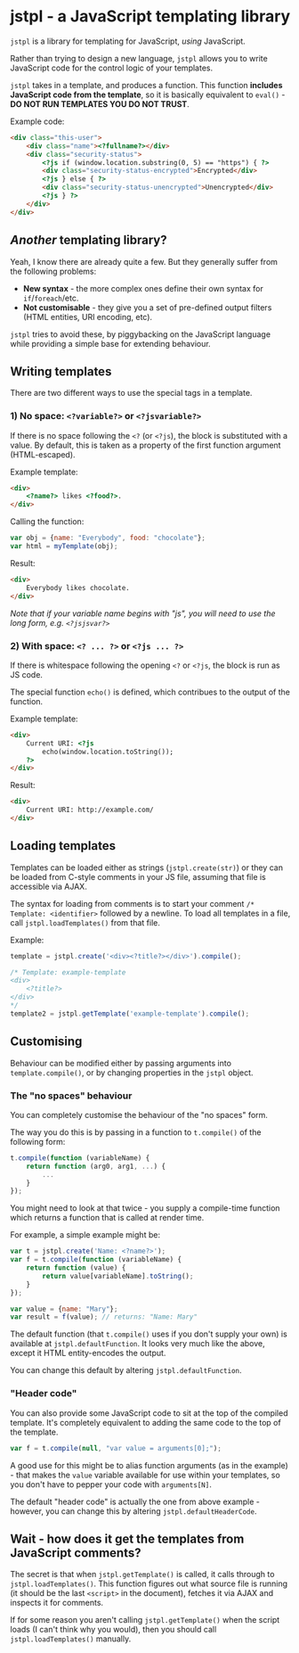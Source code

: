 # jstpl - a JavaScript templating library

`jstpl` is a library for templating for JavaScript, *using* JavaScript.

Rather than trying to design a new language, `jstpl` allows you to write JavaScript code for the control logic of your templates.

`jstpl` takes in a template, and produces a function.  This function **includes JavaScript code from the template**, so it is basically equivalent to `eval()` - **DO NOT RUN TEMPLATES YOU DO NOT TRUST**.

Example code:
```html
<div class="this-user">
    <div class="name"><?fullname?></div>
    <div class="security-status">
        <?js if (window.location.substring(0, 5) == "https") { ?>
        <div class="security-status-encrypted">Encrypted</div>
        <?js } else { ?>
        <div class="security-status-unencrypted">Unencrypted</div>
        <?js } ?>
    </div>
</div>
```

## *Another* templating library?

Yeah, I know there are already quite a few.  But they generally suffer from the following problems:

* **New syntax** - the more complex ones define their own syntax for `if`/`foreach`/etc.
* **Not customisable** - they give you a set of pre-defined output filters (HTML entities, URI encoding, etc).

`jstpl` tries to avoid these, by piggybacking on the JavaScript language while providing a simple base for extending behaviour.

## Writing templates

There are two different ways to use the special tags in a template.

### 1) No space: `<?variable?>` or `<?jsvariable?>`

If there is no space following the `<?` (or `<?js`), the block is substituted with a value.  By default, this is taken as a property of the first function argument (HTML-escaped).

Example template:
```html
<div>
    <?name?> likes <?food?>.
</div>
```

Calling the function:
```javascript
var obj = {name: "Everybody", food: "chocolate"};
var html = myTemplate(obj);
```

Result:
```html
<div>
    Everybody likes chocolate.
</div>
```

*Note that if your variable name begins with "js", you will need to use the long form, e.g. `<?jsjsvar?>`*

### 2) With space: `<? ... ?>` or `<?js ... ?>`

If there is whitespace following the opening `<?` or `<?js`, the block is run as JS code.

The special function `echo()` is defined, which contribues to the output of the function.

Example template:
```html
<div>
    Current URI: <?js
        echo(window.location.toString());
    ?>
</div>
```

Result:
```html
<div>
    Current URI: http://example.com/
</div>
```

## Loading templates

Templates can be loaded either as strings (`jstpl.create(str)`) or they can be loaded from C-style comments in your JS file, assuming that file is accessible via AJAX.

The syntax for loading from comments is to start your comment `/* Template: <identifier>` followed by a newline.  To load all templates in a file, call `jstpl.loadTemplates()` from that file.

Example:
```javascript
template = jstpl.create('<div><?title?></div>').compile();

/* Template: example-template
<div>
    <?title?>
</div>
*/
template2 = jstpl.getTemplate('example-template').compile();
```

## Customising

Behaviour can be modified either by passing arguments into `template.compile()`, or by changing properties in the `jstpl` object.

### The "no spaces" behaviour

You can completely customise the behaviour of the "no spaces" form.

The way you do this is by passing in a function to `t.compile()` of the following form:
```javascript
t.compile(function (variableName) {
    return function (arg0, arg1, ...) {
        ...
    }
});
```

You might need to look at that twice - you supply a compile-time function which returns a function that is called at render time.

For example, a simple example might be:
```javascript
var t = jstpl.create('Name: <?name?>');
var f = t.compile(function (variableName) {
    return function (value) {
        return value[variableName].toString();
    }
});

var value = {name: "Mary"};
var result = f(value); // returns: "Name: Mary"
```

The default function (that `t.compile()` uses if you don't supply your own) is available at `jstpl.defaultFunction`.  It looks very much like the above, except it HTML entity-encodes the output.

You can change this default by altering `jstpl.defaultFunction`.

### "Header code"

You can also provide some JavaScript code to sit at the top of the compiled template.  It's completely equivalent to adding the same code to the top of the template.

```javascript
var f = t.compile(null, "var value = arguments[0];");
```

A good use for this might be to alias function arguments (as in the example) - that makes the `value` variable available for use within your templates, so you don't have to pepper your code with `arguments[N]`.

The default "header code" is actually the one from above example - however, you can change this by altering `jstpl.defaultHeaderCode`.

## Wait - how does it get the templates from JavaScript comments?

The secret is that when `jstpl.getTemplate()` is called, it calls through to `jstpl.loadTemplates()`.  This function figures out what source file is running (it should be the last `<script>` in the document), fetches it via AJAX and inspects it for comments.

If for some reason you aren't calling `jstpl.getTemplate()` when the script loads (I can't think why you would), then you should call `jstpl.loadTemplates()` manually.